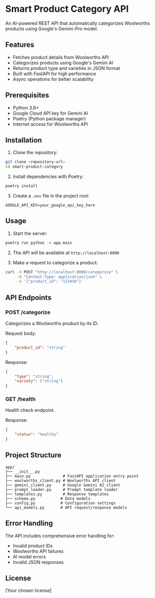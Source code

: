 # Smart Product Category API

An AI-powered REST API that automatically categorizes Woolworths products using Google's Gemini-Pro model.

## Features

- Fetches product details from Woolworths API
- Categorizes products using Google's Gemini AI
- Returns product type and varieties in JSON format
- Built with FastAPI for high performance
- Async operations for better scalability

## Prerequisites

- Python 3.8+
- Google Cloud API key for Gemini AI
- Poetry (Python package manager)
- Internet access for Woolworths API

## Installation

1. Clone the repository:
```bash
git clone <repository-url>
cd smart-product-category
```

2. Install dependencies with Poetry:
```bash
poetry install
```

3. Create a `.env` file in the project root:
```
GOOGLE_API_KEY=your_google_api_key_here
```

## Usage

1. Start the server:
```bash
poetry run python -m app.main
```

2. The API will be available at `http://localhost:8000`

3. Make a request to categorize a product:
```bash
curl -X POST "http://localhost:8000/categorize" \
     -H "Content-Type: application/json" \
     -d '{"product_id": "123456"}'
```

## API Endpoints

### POST /categorize
Categorizes a Woolworths product by its ID.

Request body:
```json
{
    "product_id": "string"
}
```

Response:
```json
{
    "type": "string",
    "variety": ["string"]
}
```

### GET /health
Health check endpoint.

Response:
```json
{
    "status": "healthy"
}
```

## Project Structure

```
app/
├── __init__.py
├── main.py              # FastAPI application entry point
├── woolworths_client.py # Woolworths API client
├── gemini_client.py     # Google Gemini AI client
├── prompt_loader.py     # Prompt template loader
├── templates.py         # Response templates
├── schema.py           # Data models
├── config.py           # Configuration settings
└── api_models.py       # API request/response models
```

## Error Handling

The API includes comprehensive error handling for:
- Invalid product IDs
- Woolworths API failures
- AI model errors
- Invalid JSON responses

## License

[Your chosen license]
